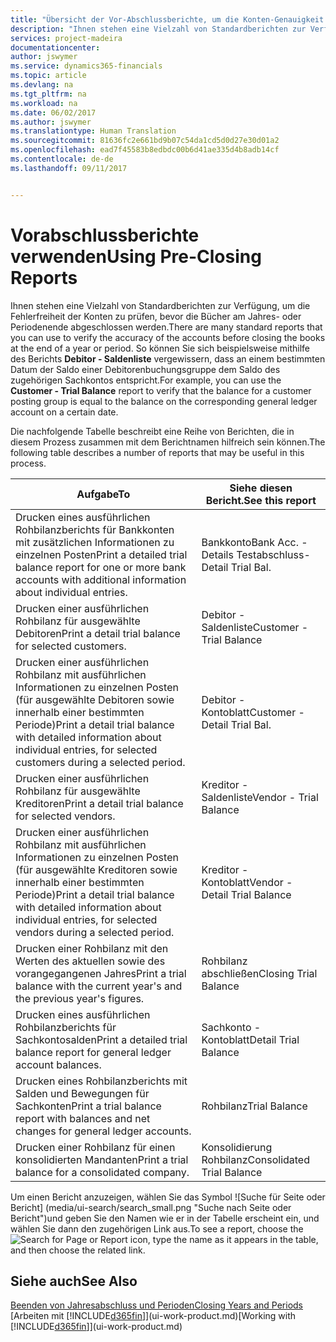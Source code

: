 ```yaml
---
title: "Übersicht der Vor-Abschlussberichte, um die Konten-Genauigkeit sicherzustellen| Microsoft Docs"
description: "Ihnen stehen eine Vielzahl von Standardberichten zur Verfügung, um die Fehlerfreiheit der Konten zu prüfen, bevor die Bücher am Jahres- oder Periodenende abgeschlossen werden."
services: project-madeira
documentationcenter: 
author: jswymer
ms.service: dynamics365-financials
ms.topic: article
ms.devlang: na
ms.tgt_pltfrm: na
ms.workload: na
ms.date: 06/02/2017
ms.author: jswymer
ms.translationtype: Human Translation
ms.sourcegitcommit: 81636fc2e661bd9b07c54da1cd5d0d27e30d01a2
ms.openlocfilehash: ead7f45583b8edbdc00b6d41ae335d4b8adb14cf
ms.contentlocale: de-de
ms.lasthandoff: 09/11/2017


---
```

# <a name="using-pre-closing-reports"></a><span data-ttu-id="cf1d4-103">Vorabschlussberichte verwenden</span><span class="sxs-lookup"><span data-stu-id="cf1d4-103">Using Pre-Closing Reports</span></span>
<span data-ttu-id="cf1d4-104">Ihnen stehen eine Vielzahl von Standardberichten zur Verfügung, um die Fehlerfreiheit der Konten zu prüfen, bevor die Bücher am Jahres- oder Periodenende abgeschlossen werden.</span><span class="sxs-lookup"><span data-stu-id="cf1d4-104">There are many standard reports that you can use to verify the accuracy of the accounts before closing the books at the end of a year or period.</span></span> <span data-ttu-id="cf1d4-105">So können Sie sich beispielsweise mithilfe des Berichts **Debitor - Saldenliste** vergewissern, dass an einem bestimmten Datum der Saldo einer Debitorenbuchungsgruppe dem Saldo des zugehörigen Sachkontos entspricht.</span><span class="sxs-lookup"><span data-stu-id="cf1d4-105">For example, you can use the **Customer - Trial Balance** report to verify that the balance for a customer posting group is equal to the balance on the corresponding general ledger account on a certain date.</span></span>

<span data-ttu-id="cf1d4-106">Die nachfolgende Tabelle beschreibt eine Reihe von Berichten, die in diesem Prozess zusammen mit dem Berichtnamen hilfreich sein können.</span><span class="sxs-lookup"><span data-stu-id="cf1d4-106">The following table describes a number of reports that may be useful in this process.</span></span>

| <span data-ttu-id="cf1d4-107">Aufgabe</span><span class="sxs-lookup"><span data-stu-id="cf1d4-107">To</span></span> | <span data-ttu-id="cf1d4-108">Siehe diesen Bericht.</span><span class="sxs-lookup"><span data-stu-id="cf1d4-108">See this report</span></span> |
| --- | --- |
| <span data-ttu-id="cf1d4-109">Drucken eines ausführlichen Rohbilanzberichts für Bankkonten mit zusätzlichen Informationen zu einzelnen Posten</span><span class="sxs-lookup"><span data-stu-id="cf1d4-109">Print a detailed trial balance report for one or more bank accounts with additional information about individual entries.</span></span> |<span data-ttu-id="cf1d4-110">Bankkonto</span><span class="sxs-lookup"><span data-stu-id="cf1d4-110">Bank Acc.</span></span> <span data-ttu-id="cf1d4-111">- Details Testabschluss</span><span class="sxs-lookup"><span data-stu-id="cf1d4-111">- Detail Trial Bal.</span></span> |
| <span data-ttu-id="cf1d4-112">Drucken einer ausführlichen Rohbilanz für ausgewählte Debitoren</span><span class="sxs-lookup"><span data-stu-id="cf1d4-112">Print a detail trial balance for selected customers.</span></span> |<span data-ttu-id="cf1d4-113">Debitor - Saldenliste</span><span class="sxs-lookup"><span data-stu-id="cf1d4-113">Customer - Trial Balance</span></span> |
| <span data-ttu-id="cf1d4-114">Drucken einer ausführlichen Rohbilanz mit ausführlichen Informationen zu einzelnen Posten (für ausgewählte Debitoren sowie innerhalb einer bestimmten Periode)</span><span class="sxs-lookup"><span data-stu-id="cf1d4-114">Print a detail trial balance with detailed information about individual entries, for selected customers during a selected period.</span></span> |<span data-ttu-id="cf1d4-115">Debitor - Kontoblatt</span><span class="sxs-lookup"><span data-stu-id="cf1d4-115">Customer - Detail Trial Bal.</span></span> |
| <span data-ttu-id="cf1d4-116">Drucken einer ausführlichen Rohbilanz für ausgewählte Kreditoren</span><span class="sxs-lookup"><span data-stu-id="cf1d4-116">Print a detail trial balance for selected vendors.</span></span> |<span data-ttu-id="cf1d4-117">Kreditor - Saldenliste</span><span class="sxs-lookup"><span data-stu-id="cf1d4-117">Vendor - Trial Balance</span></span> |
| <span data-ttu-id="cf1d4-118">Drucken einer ausführlichen Rohbilanz mit ausführlichen Informationen zu einzelnen Posten (für ausgewählte Kreditoren sowie innerhalb einer bestimmten Periode)</span><span class="sxs-lookup"><span data-stu-id="cf1d4-118">Print a detail trial balance with detailed information about individual entries, for selected vendors during a selected period.</span></span> |<span data-ttu-id="cf1d4-119">Kreditor - Kontoblatt</span><span class="sxs-lookup"><span data-stu-id="cf1d4-119">Vendor - Detail Trial Balance</span></span> |
| <span data-ttu-id="cf1d4-120">Drucken einer Rohbilanz mit den Werten des aktuellen sowie des vorangegangenen Jahres</span><span class="sxs-lookup"><span data-stu-id="cf1d4-120">Print a trial balance with the current year's and the previous year's figures.</span></span> |<span data-ttu-id="cf1d4-121">Rohbilanz abschließen</span><span class="sxs-lookup"><span data-stu-id="cf1d4-121">Closing Trial Balance</span></span> |
| <span data-ttu-id="cf1d4-122">Drucken eines ausführlichen Rohbilanzberichts für Sachkontosalden</span><span class="sxs-lookup"><span data-stu-id="cf1d4-122">Print a detailed trial balance report for general ledger account balances.</span></span> |<span data-ttu-id="cf1d4-123">Sachkonto - Kontoblatt</span><span class="sxs-lookup"><span data-stu-id="cf1d4-123">Detail Trial Balance</span></span> |
| <span data-ttu-id="cf1d4-124">Drucken eines Rohbilanzberichts mit Salden und Bewegungen für Sachkonten</span><span class="sxs-lookup"><span data-stu-id="cf1d4-124">Print a trial balance report with balances and net changes for general ledger accounts.</span></span> |<span data-ttu-id="cf1d4-125">Rohbilanz</span><span class="sxs-lookup"><span data-stu-id="cf1d4-125">Trial Balance</span></span> |
| <span data-ttu-id="cf1d4-126">Drucken einer Rohbilanz für einen konsolidierten Mandanten</span><span class="sxs-lookup"><span data-stu-id="cf1d4-126">Print a trial balance for a consolidated company.</span></span> |<span data-ttu-id="cf1d4-127">Konsolidierung Rohbilanz</span><span class="sxs-lookup"><span data-stu-id="cf1d4-127">Consolidated Trial Balance</span></span> |

<span data-ttu-id="cf1d4-128">Um einen Bericht anzuzeigen, wählen Sie das Symbol ![Suche für Seite oder Bericht] (media/ui-search/search_small.png "Suche nach Seite oder Bericht")und geben Sie den Namen wie er in der Tabelle erscheint ein, und wählen Sie dann den zugehörigen Link aus.</span><span class="sxs-lookup"><span data-stu-id="cf1d4-128">To see a report, choose the ![Search for Page or Report](media/ui-search/search_small.png "Search for Page or Report icon") icon, type the name as it appears in the table, and then choose the related link.</span></span>

## <a name="see-also"></a><span data-ttu-id="cf1d4-129">Siehe auch</span><span class="sxs-lookup"><span data-stu-id="cf1d4-129">See Also</span></span>
[<span data-ttu-id="cf1d4-130">Beenden von Jahresabschluss und Perioden</span><span class="sxs-lookup"><span data-stu-id="cf1d4-130">Closing Years and Periods</span></span>](year-close-years-periods.md)  
<span data-ttu-id="cf1d4-131">[Arbeiten mit [!INCLUDE[d365fin](includes/d365fin_md.md)]](ui-work-product.md)</span><span class="sxs-lookup"><span data-stu-id="cf1d4-131">[Working with [!INCLUDE[d365fin](includes/d365fin_md.md)]](ui-work-product.md)</span></span>


